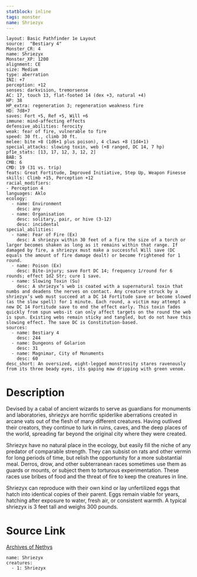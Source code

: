 ```yaml
---
statblock: inline
tags: monster
name: Shriezyx
---
```

```statblock
layout: Basic Pathfinder 1e Layout
source:  "Bestiary 4"
Monster_CR: 4
name: Shriezyx
Monster_XP: 1200
alignment: CE
size: Medium
type: aberration
INI: +7
perception: +12
senses: darkvision, tremorsense
AC: 17, touch 13, flat-footed 14 (dex +3, natural +4)
HP: 38
HP_extra: regeneration 3; regeneration weakness fire
HD: 7d8+7
saves: Fort +5, Ref +5, Will +6
immune: mind-affecting effects
defensive_abilities: ferocity
weak: fear of fire, vulnerable to fire
speed: 30 ft., climb 30 ft.
melee: bite +8 (1d6+1 plus poison), 4 claws +8 (1d4+1)
special_attacks: slowing toxin, web (+8 ranged, DC 14, 7 hp)
pf1e_stats: [13, 17, 12, 3, 12, 2]
BAB: 5
CMB: 6
CMD: 19 (31 vs. trip)
feats: Great Fortitude, Improved Initiative, Step Up, Weapon Finesse
skills: Climb +15, Perception +12
racial_modifiers:
- Perception 4
languages: Aklo
ecology:
  - name: Environment
    desc: any
  - name: Organisation
    desc: solitary, pair, or hive (3-12)
    desc: incidental
special_abilities:
  - name: Fear of Fire (Ex)
    desc: A shriezyx within 30 feet of a fire the size of a torch or larger becomes shaken as long as it remains within that range. If damaged by fire, a shriezyx must make a successful Will save (DC equals the amount of fire damage dealt) or become frightened for 1 round.
  - name: Poison (Ex)
    desc: Bite-injury; save Fort DC 14; frequency 1/round for 6 rounds; effect 1d2 Str; cure 1 save.
  - name: Slowing Toxin (Su)
    desc: A shriezyx’s web is coated with a supernatural toxin that numbs and deadens the nerves on contact. Any creature struck by a shriezyx’s web must succeed at a DC 14 Fortitude save or become slowed (as the slow spell) for 1 minute. Each round, a victim may attempt a new DC 14 Fortitude save to end the effect early. This toxin fades quickly from spun webs-it can only affect targets on the round the web is spun. Existing webs remain sticky and tangled, but do not have this slowing effect. The save DC is Constitution-based.
sources:
  - name: Bestiary 4
    desc: 244
  - name: Dungeons of Golarion
    desc: 31
  - name: Magnimar, City of Monuments
    desc: 60
desc_short: An oversized, eight-legged monstrosity stares ravenously from its three beady eyes, its gaping maw dripping with green venom.
```
# Description
Devised by a cabal of ancient wizards to serve as guardians for monuments and laboratories, shriezyx are horrific spiderlike aberrations created in arcane vats out of the flesh of many different creatures. Having outlived their creators, they continue to lurk in ruins, caves, and the deep places of the world, spreading far beyond the original city where they were created.

Shriezyx have no natural place in the ecology, but easily fill the niche of any predator of comparable strength. They can subsist on rats and other vermin for long periods of time, but relish the opportunity for a more substantial meal. Derros, drow, and other subterranean races sometimes use them as guards or mounts, or subject them to torturous experimentation. These races use bribes of food and the threat of fire to keep the creatures in line.

Shriezyx can reproduce with their own kind or lay unfertilized eggs that hatch into identical copies of their parent. Eggs remain viable for years, hatching after exposure to water, fresh air, or consistent warmth. A typical shriezyx is 3 feet tall and weighs 300 pounds.
# Source Link
[Archives of Nethys](https://aonprd.com/MonsterDisplay.aspx?ItemName=Shriezyx)
```encounter-table
name: Shriezyx
creatures:
  - 1: Shriezyx
```
